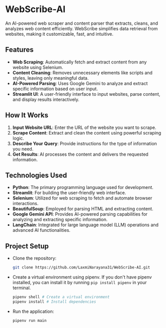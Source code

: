 # WebScribe-AI

An AI-powered web scraper and content parser that extracts, cleans, and analyzes web content efficiently. WebScribe simplifies data retrieval from websites, making it customizable, fast, and intuitive.

## Features

- **Web Scraping**: Automatically fetch and extract content from any website using Selenium.
- **Content Cleaning**: Removes unnecessary elements like scripts and styles, leaving only meaningful data.
- **AI-Powered Parsing**: Uses Google Gemini to analyze and extract specific information based on user input.
- **Streamlit UI**: A user-friendly interface to input websites, parse content, and display results interactively.

## How It Works

1. **Input Website URL**: Enter the URL of the website you want to scrape.
2. **Scrape Content**: Extract and clean the content using powerful scraping logic.
3. **Describe Your Query**: Provide instructions for the type of information you need.
4. **Get Results**: AI processes the content and delivers the requested information.

## Technologies Used

- **Python**: The primary programming language used for development.
- **Streamlit**: For building the user-friendly web interface.
- **Selenium**: Utilized for web scraping to fetch and automate browser interactions.
- **BeautifulSoup**: Employed for parsing HTML and extracting content.
- **Google Gemini API**: Provides AI-powered parsing capabilities for analyzing and extracting specific information.
- **LangChain**: Integrated for large language model (LLM) operations and advanced AI functionalities.

## Project Setup

- Clone the repository:
  ```bash
  git clone https://github.com/LaxmiNarayana31/WebScribe-AI.git
  ```
- Create a virtual environment using pipenv. If you don't have pipenv installed, you can install it by running `pip install pipenv` in your terminal.
  ```bash
  pipenv shell # Create a virtual environment
  pipenv install # Install dependencies
  ```
- Run the application:
  ```bash
  pipenv run main
